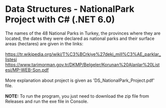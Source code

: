 # Data Structures - NationalPark Project with C# (.NET 6.0)
The names of the 48 National Parks in Turkey, the provinces where they are located, the dates they were declared as national parks and their surface areas (hectares) are given in the links:
<br>
<br>
https://tr.wikipedia.org/wiki/T%C3%BCrkiye%27deki_mill%C3%AE_parklar_listesi
https://www.tarimorman.gov.tr/DKMP/Belgeler/Korunan%20Alanlar%20Listesi/MP-WEB-Son.pdf
<br>
<br>
More explanation about project is given as 'DS_NationalPark_Project.pdf' file.
<br>
<br>
**NOTE:** To run the program, you just need to download the zip file from Releases and run the exe file in Console.
